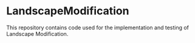 # LandscapeModification

This repository contains code used for the implementation and testing of Landscape Modification. 
